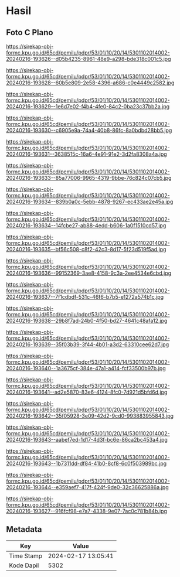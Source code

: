 # Hasil

## Foto C Plano

https://sirekap-obj-formc.kpu.go.id/65cd/pemilu/pdpr/53/01/10/20/14/5301102014002-20240216-193626--d05b4235-8961-48e9-a298-bde318c001c5.jpg

https://sirekap-obj-formc.kpu.go.id/65cd/pemilu/pdpr/53/01/10/20/14/5301102014002-20240216-193628--60b5e809-2e58-4396-a686-c0e4449c2582.jpg

https://sirekap-obj-formc.kpu.go.id/65cd/pemilu/pdpr/53/01/10/20/14/5301102014002-20240216-193629--1e6d7e02-f4b4-4fe0-84c2-0ba23c37bb2a.jpg

https://sirekap-obj-formc.kpu.go.id/65cd/pemilu/pdpr/53/01/10/20/14/5301102014002-20240216-193630--c6905e9a-74a4-40b8-86fc-8a0bdbd28bb5.jpg

https://sirekap-obj-formc.kpu.go.id/65cd/pemilu/pdpr/53/01/10/20/14/5301102014002-20240216-193631--3638515c-16a6-4e91-91e2-3d2fa8308a4a.jpg

https://sirekap-obj-formc.kpu.go.id/65cd/pemilu/pdpr/53/01/10/20/14/5301102014002-20240216-193633--85a77006-9965-4319-9bbe-76c824c07cb5.jpg

https://sirekap-obj-formc.kpu.go.id/65cd/pemilu/pdpr/53/01/10/20/14/5301102014002-20240216-193634--839b0a0c-5ebb-4878-9267-ec433ae2e45a.jpg

https://sirekap-obj-formc.kpu.go.id/65cd/pemilu/pdpr/53/01/10/20/14/5301102014002-20240216-193634--14fcbe27-ab88-4edd-b606-1a0f1510cd57.jpg

https://sirekap-obj-formc.kpu.go.id/65cd/pemilu/pdpr/53/01/10/20/14/5301102014002-20240216-193635--bf56c508-c8f2-42c3-8d17-5f23d519f5ad.jpg

https://sirekap-obj-formc.kpu.go.id/65cd/pemilu/pdpr/53/01/10/20/14/5301102014002-20240216-193636--99152369-3ae8-4158-9c3a-2ee4534e6cbd.jpg

https://sirekap-obj-formc.kpu.go.id/65cd/pemilu/pdpr/53/01/10/20/14/5301102014002-20240216-193637--7f1cdbdf-531c-46f6-b7b5-e1272a574b1c.jpg

https://sirekap-obj-formc.kpu.go.id/65cd/pemilu/pdpr/53/01/10/20/14/5301102014002-20240216-193638--29b8f7ad-24b0-4f50-bd27-4641c48afa12.jpg

https://sirekap-obj-formc.kpu.go.id/65cd/pemilu/pdpr/53/01/10/20/14/5301102014002-20240216-193639--35f03b39-3f44-4b01-a3d2-63310cee62d7.jpg

https://sirekap-obj-formc.kpu.go.id/65cd/pemilu/pdpr/53/01/10/20/14/5301102014002-20240216-193640--1a3675cf-384e-47a1-a414-fcf33500b97b.jpg

https://sirekap-obj-formc.kpu.go.id/65cd/pemilu/pdpr/53/01/10/20/14/5301102014002-20240216-193641--ad2e5870-83e6-4124-8fc0-7d921d5bfd6d.jpg

https://sirekap-obj-formc.kpu.go.id/65cd/pemilu/pdpr/53/01/10/20/14/5301102014002-20240216-193642--35f05928-3e09-42d2-9cd0-993883955843.jpg

https://sirekap-obj-formc.kpu.go.id/65cd/pemilu/pdpr/53/01/10/20/14/5301102014002-20240216-193643--aabef7ed-1d17-4d3f-bc6e-86ca2bc453a4.jpg

https://sirekap-obj-formc.kpu.go.id/65cd/pemilu/pdpr/53/01/10/20/14/5301102014002-20240216-193643--1b7311dd-df84-41b0-8cf8-6c0f503989bc.jpg

https://sirekap-obj-formc.kpu.go.id/65cd/pemilu/pdpr/53/01/10/20/14/5301102014002-20240216-193644--e359aef7-417f-424f-9de0-32c36625886a.jpg

https://sirekap-obj-formc.kpu.go.id/65cd/pemilu/pdpr/53/01/10/20/14/5301102014002-20240216-193627--916fcf98-e7a7-4338-9e07-7ac0c781b84b.jpg


## Metadata

| Key        | Value               |
| ---------- | ------------------- |
| Time Stamp | 2024-02-17 13:05:41 |
| Kode Dapil | 5302                |



